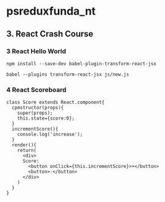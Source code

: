 # psreduxfunda_nt
## 3. React Crash Course
### 3 React Hello World
```
npm install --save-dev babel-plugin-transform-react-jsx
```
```
babel --plugins transform-react-jsx js/new.js
```

### 4 React Scoreboard
```
class Score extends React.component{
  cpmstructor(props){
    super(props);
    this.state={score:0};
  }
  incrementScore(){
    console.log('increase');
  }
  render(){
    return(
      <div>
      Score:
        <button onClick={this.incrementScore}>+</button>
        <button>-</button>
      </div>
    )
  }
}
```
